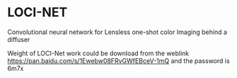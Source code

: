 # LOCI-NET
Convolutional neural network for Lensless one-shot color Imaging behind a diffuser

Weight of LOCI-Net work could be download from the weblink https://pan.baidu.com/s/1Ewebw08FRvGWfEBceV-1mQ and the password is 6m7x

